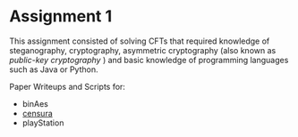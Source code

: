 # Assignment 1

This assignment consisted of solving CFTs that required knowledge of steganography, cryptography, asymmetric cryptography (also known as _public-key cryptography_ ) and basic knowledge of programming languages ​​such as Java or Python.

Paper Writeups and Scripts for:

- binAes
- [censura](./censura)
- playStation

